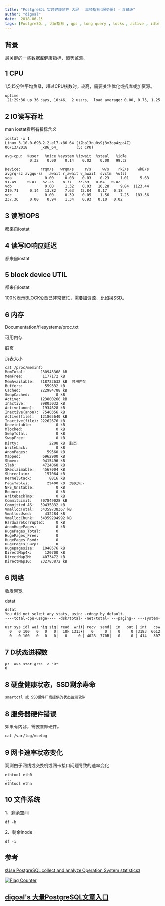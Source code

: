 ```yaml
---
title: "PostgreSQL 实时健康监控 大屏 - 高频指标(服务器) - 珍藏级"
author: "digoal"
date:  2018-06-13
tags: [PostgreSQL , 大屏指标 , qps , long query , locks , active , idle in transaction , long idle in transaction , 2PC]
---
```

## 背景     
最关键的一些数据库健康指标，趋势监测。    
    
## 1 CPU  
  
1,5,15分钟平均负载，超过CPU核数时，较高，需要关注优化或拆库或加资源。    
  
```  
uptime  
 21:29:36 up 36 days, 10:46,  2 users,  load average: 0.00, 0.75, 1.25  
```  
  
## 2 IO读写吞吐  
  
man iostat看所有指标含义  
  
```  
iostat -x 1  
Linux 3.10.0-693.2.2.el7.x86_64 (iZbp13nu0s9j3x3op4zpd4Z)       06/13/2018      _x86_64_        (56 CPU)  
  
avg-cpu:  %user   %nice %system %iowait  %steal   %idle  
           0.32    0.00    0.14    0.02    0.00   99.52  
  
Device:         rrqm/s   wrqm/s     r/s     w/s    rkB/s    wkB/s avgrq-sz avgqu-sz   await r_await w_await  svctm  %util  
vda               0.00     0.08    0.03    0.23     1.01     5.63    51.49     0.01   32.23    8.77   35.39   0.64   0.02  
vdb               0.00     1.32    0.03   10.28     9.84  1123.44   219.71     0.14   13.82    7.63   13.84   0.17   0.18  
vdc               0.00     0.39    0.05    1.56     7.25   183.56   237.36     0.00    0.94    1.34    0.93   0.10   0.02  
```  
  
## 3 读写IOPS  
  
都来自iostat  
  
## 4 读写IO响应延迟  
  
都来自iostat  
  
## 5 block device UTIL  
  
都来自iostat  
  
100%表示BLOCK设备已非常繁忙，需要加资源，比如换SSD。  
  
## 6 内存  
  
Documentation/filesystems/proc.txt  
  
可用内存  
  
脏页  
  
页表大小  
  
```  
cat /proc/meminfo   
MemTotal:       230943368 kB  
MemFree:         1177172 kB  
MemAvailable:   218722632 kB  可用内存  
Buffers:          559332 kB  
Cached:         222984788 kB  
SwapCached:            0 kB  
Active:         123800268 kB  
Inactive:       99803032 kB  
Active(anon):    1934628 kB  
Inactive(anon):  7540356 kB  
Active(file):   121865640 kB  
Inactive(file): 92262676 kB  
Unevictable:           0 kB  
Mlocked:               0 kB  
SwapTotal:             0 kB  
SwapFree:              0 kB  
Dirty:              2208 kB  脏页  
Writeback:             0 kB  
AnonPages:         59560 kB  
Mapped:          6962900 kB  
Shmem:           9415496 kB  
Slab:            4724068 kB  
SReclaimable:    4567004 kB  
SUnreclaim:       157064 kB  
KernelStack:        8816 kB  
PageTables:        29400 kB  页表大小  
NFS_Unstable:          0 kB  
Bounce:                0 kB  
WritebackTmp:          0 kB  
CommitLimit:    207849028 kB  
Committed_AS:   69435832 kB  
VmallocTotal:   34359738367 kB  
VmallocUsed:      432284 kB  
VmallocChunk:   34359294992 kB  
HardwareCorrupted:     0 kB  
AnonHugePages:         0 kB  
HugePages_Total:       0  
HugePages_Free:        0  
HugePages_Rsvd:        0  
HugePages_Surp:        0  
Hugepagesize:    1048576 kB  
DirectMap4k:      120700 kB  
DirectMap2M:     4073472 kB  
DirectMap1G:    232783872 kB  
```  
  
## 6 网络  
收发带宽  
  
dstat  
  
```  
dstat  
You did not select any stats, using -cdngy by default.  
----total-cpu-usage---- -dsk/total- -net/total- ---paging-- ---system--  
usr sys idl wai hiq siq| read  writ| recv  send|  in   out | int   csw   
  0   0 100   0   0   0|  18k 1313k|   0     0 |   0     0 |3183  6612   
  0   0 100   0   0   0|   0     0 | 402B  770B|   0     0 | 414   307   
```  
  
## 7 D状态进程数  
  
```  
ps -axo stat|grep -c "D"  
0  
```  
  
## 8 硬盘健康状态，SSD剩余寿命
  
```
smartctl 或 SSD硬件厂商提供的状态监测软件  
```
  
## 8 服务器硬件错误
如果有内容，需要维修硬件。  
  
```
cat /var/log/mcelog
```
  
## 9 网卡速率状态变化
观测由于网线或交换机或网卡接口问题导致的速率变化  
  
```
ethtool eth0
...
ethtool ethn
```
  
## 10 文件系统
1、剩余空间  
  
```
df -h
```
  
2、剩余inode   
  
```
df -i
```
       
## 参考    
[《Use PostgreSQL collect and analyze Operation System statistics》](../201202/20120214_01.md)    
  
<a rel="nofollow" href="http://info.flagcounter.com/h9V1"  ><img src="http://s03.flagcounter.com/count/h9V1/bg_FFFFFF/txt_000000/border_CCCCCC/columns_2/maxflags_12/viewers_0/labels_0/pageviews_0/flags_0/"  alt="Flag Counter"  border="0"  ></a>  
  
  
  
  
  
  
## [digoal's 大量PostgreSQL文章入口](https://github.com/digoal/blog/blob/master/README.md "22709685feb7cab07d30f30387f0a9ae")
  
